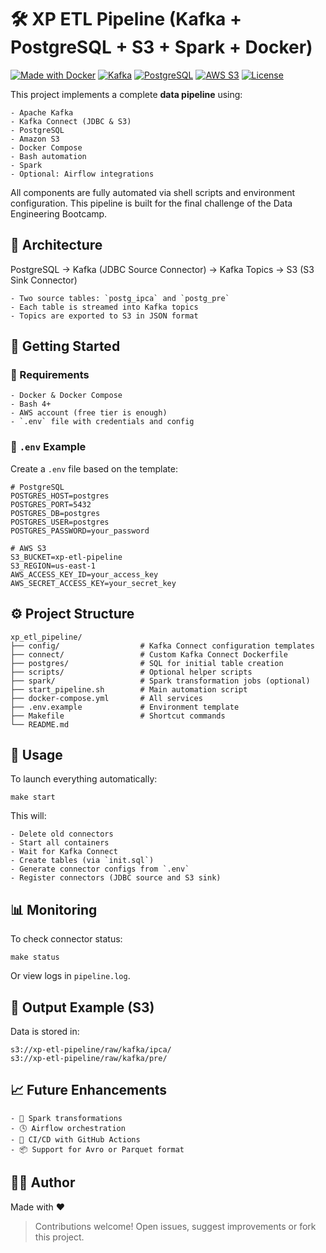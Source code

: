 # 🛠️ XP ETL Pipeline (Kafka + PostgreSQL + S3 + Spark + Docker)

[![Made with Docker](https://img.shields.io/badge/Made%20with-Docker-blue?logo=docker)](https://www.docker.com/)
[![Kafka](https://img.shields.io/badge/Kafka-Streaming-black?logo=apachekafka)](https://kafka.apache.org/)
[![PostgreSQL](https://img.shields.io/badge/PostgreSQL-Database-blue?logo=postgresql)](https://www.postgresql.org/)
[![AWS S3](https://img.shields.io/badge/AWS-S3-orange?logo=amazon-aws)](https://aws.amazon.com/s3/)
[![License](https://img.shields.io/github/license/godmnathan/xp_etl_pipeline?color=green)](LICENSE)

This project implements a complete **data pipeline** using:

    - Apache Kafka
    - Kafka Connect (JDBC & S3)
    - PostgreSQL
    - Amazon S3
    - Docker Compose
    - Bash automation
    - Spark
    - Optional: Airflow integrations

All components are fully automated via shell scripts and environment configuration. This pipeline is built for the final challenge of the Data Engineering Bootcamp.

## 📐 Architecture

PostgreSQL → Kafka (JDBC Source Connector) → Kafka Topics → S3 (S3 Sink Connector)

    - Two source tables: `postg_ipca` and `postg_pre`
    - Each table is streamed into Kafka topics
    - Topics are exported to S3 in JSON format

## 🚀 Getting Started

### 🔧 Requirements

    - Docker & Docker Compose
    - Bash 4+
    - AWS account (free tier is enough)
    - `.env` file with credentials and config

### 📁 `.env` Example

Create a `.env` file based on the template:

    # PostgreSQL
    POSTGRES_HOST=postgres
    POSTGRES_PORT=5432
    POSTGRES_DB=postgres
    POSTGRES_USER=postgres
    POSTGRES_PASSWORD=your_password

    # AWS S3
    S3_BUCKET=xp-etl-pipeline
    S3_REGION=us-east-1
    AWS_ACCESS_KEY_ID=your_access_key
    AWS_SECRET_ACCESS_KEY=your_secret_key

## ⚙️ Project Structure

    xp_etl_pipeline/
    ├── config/                  # Kafka Connect configuration templates
    ├── connect/                 # Custom Kafka Connect Dockerfile
    ├── postgres/                # SQL for initial table creation
    ├── scripts/                 # Optional helper scripts
    ├── spark/                   # Spark transformation jobs (optional)
    ├── start_pipeline.sh        # Main automation script
    ├── docker-compose.yml       # All services
    ├── .env.example             # Environment template
    ├── Makefile                 # Shortcut commands
    └── README.md

## 🧪 Usage

To launch everything automatically:


    make start


This will:

    - Delete old connectors
    - Start all containers
    - Wait for Kafka Connect
    - Create tables (via `init.sql`)
    - Generate connector configs from `.env`
    - Register connectors (JDBC source and S3 sink)

## 📊 Monitoring

To check connector status:

    make status

Or view logs in `pipeline.log`.

## 📁 Output Example (S3)

Data is stored in:

    s3://xp-etl-pipeline/raw/kafka/ipca/
    s3://xp-etl-pipeline/raw/kafka/pre/

## 📈 Future Enhancements

    - 🧠 Spark transformations
    - 🕓 Airflow orchestration
    - 🧪 CI/CD with GitHub Actions
    - 📦 Support for Avro or Parquet format

## 👨‍💻 Author

Made with ❤️

> Contributions welcome! Open issues, suggest improvements or fork this project.
